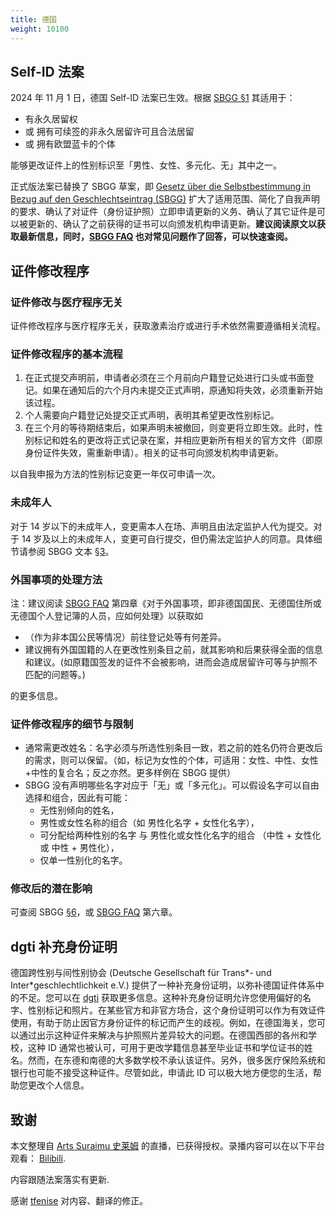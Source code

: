 ```yaml
---
title: 德国
weight: 10100
---
```


## Self-ID 法案

2024 年 11 月 1 日，德国 Self-ID 法案已生效。根据 [SBGG §1](https://www.gesetze-im-internet.de/sbgg/__1.html) 其适用于：

- 有永久居留权
- 或 拥有可续签的非永久居留许可且合法居留
- 或 拥有欧盟蓝卡的个体

能够更改证件上的性别标识至「男性、女性、多元化、无」其中之一。

正式版法案已替换了 SBGG 草案，即 [Gesetz über die Selbstbestimmung in Bezug auf den Geschlechtseintrag (SBGG)](https://www.gesetze-im-internet.de/sbgg/) 扩大了适用范围、简化了自我声明的要求、确认了对证件（身份证护照）立即申请更新的义务、确认了其它证件是可以被更新的、确认了之前获得的证书可以向颁发机构申请更新。**建议阅读原文以获取最新信息，同时，[SBGG FAQ](https://www.bmfsfj.de/bmfsfj/themen/gleichstellung/queerpolitik-und-geschlechtliche-vielfalt/gesetz-ueber-die-selbstbestimmung-in-bezug-auf-den-geschlechtseintrag-sbgg--199332) 也对常见问题作了回答，可以快速查阅。**

## 证件修改程序

### 证件修改与医疗程序无关

证件修改程序与医疗程序无关，获取激素治疗或进行手术依然需要遵循相关流程。

### 证件修改程序的基本流程

1. 在正式提交声明前，申请者必须在三个月前向户籍登记处进行口头或书面登记。如果在通知后的六个月内未提交正式声明，原通知将失效，必须重新开始该过程。
2. 个人需要向户籍登记处提交正式声明，表明其希望更改性别标记。
3. 在三个月的等待期结束后，如果声明未被撤回，则变更将立即生效。此时，性别标记和姓名的更改将正式记录在案，并相应更新所有相关的官方文件（即原身份证件失效，需重新申请）。相关的证书可向颁发机构申请更新。

以自我申报为方法的性别标记变更一年仅可申请一次。

### 未成年人

对于 14 岁以下的未成年人，变更需本人在场、声明且由法定监护人代为提交。对于 14 岁及以上的未成年人，变更可自行提交，但仍需法定监护人的同意。具体细节请参阅 SBGG 文本 [§3](https://www.gesetze-im-internet.de/sbgg/__3.html)。

### 外国事项的处理方法

注：建议阅读 [SBGG FAQ](https://www.bmfsfj.de/bmfsfj/themen/gleichstellung/queerpolitik-und-geschlechtliche-vielfalt/gesetz-ueber-die-selbstbestimmung-in-bezug-auf-den-geschlechtseintrag-sbgg--199332) 第四章《对于外国事项，即非德国国民、无德国住所或无德国个人登记簿的人员，应如何处理》以获取如

- （作为非本国公民等情况）前往登记处等有何差异。
- 建议拥有外国国籍的人在更改性别条目之前，就其影响和后果获得全面的信息和建议。(如原籍国签发的证件不会被影响，进而会造成居留许可等与护照不匹配的问题等。)

的更多信息。

### 证件修改程序的细节与限制

- 通常需更改姓名：名字必须与所选性别条目一致，若之前的姓名仍符合更改后的需求，则可以保留。（如，标记为女性的个体，可适用：女性、中性、女性+中性的复合名；反之亦然。更多样例在 SBGG 提供）
- SBGG 没有声明哪些名字对应于「无」或「多元化」。可以假设名字可以自由选择和组合，因此有可能：
  - 无性别倾向的姓名，
  - 男性或女性名称的组合（如 男性化名字 + 女性化名字），
  - 可分配给两种性别的名字 与 男性化或女性化名字的组合 （中性 + 女性化 或 中性 + 男性化），
  - 仅单一性别化的名字。

### 修改后的潜在影响

可查阅 SBGG [§6](https://www.gesetze-im-internet.de/sbgg/__6.html)，或 [SBGG FAQ](https://www.bmfsfj.de/bmfsfj/themen/gleichstellung/queerpolitik-und-geschlechtliche-vielfalt/gesetz-ueber-die-selbstbestimmung-in-bezug-auf-den-geschlechtseintrag-sbgg--199332) 第六章。

## dgti 补充身份证明

德国跨性别与间性别协会 (Deutsche Gesellschaft für Trans*- und Inter*geschlechtlichkeit e.V.) 提供了一种补充身份证明，以弥补德国证件体系中的不足。您可以在 [dgti](https://dgti.org/) 获取更多信息。这种补充身份证明允许您使用偏好的名字、性别标记和照片。在某些官方和非官方场合，这个身份证明可以作为有效证件使用，有助于防止因官方身份证件的标记而产生的歧视。例如，在德国海关，您可以通过出示这种证件来解决与护照照片差异较大的问题。在德国西部的各州和学校，这种 ID 通常也被认可，可用于更改学籍信息甚至毕业证书和学位证书的姓名。然而，在东德和南德的大多数学校不承认该证件。另外，很多医疗保险系统和银行也可能不接受这种证件。尽管如此，申请此 ID 可以极大地方便您的生活，帮助您更改个人信息。

## 致谢

本文整理自 [Arts Suraimu 史莱姆](https://t.me/artssuraimu) 的直播，已获得授权。录播内容可以在以下平台观看： [Bilibili](https://www.bilibili.com/video/BV1Vk4y1U7Bd).

内容跟随法案落实有更新.

感谢 [tfenise](https://github.com/tfenise) 对内容、翻译的修正。
